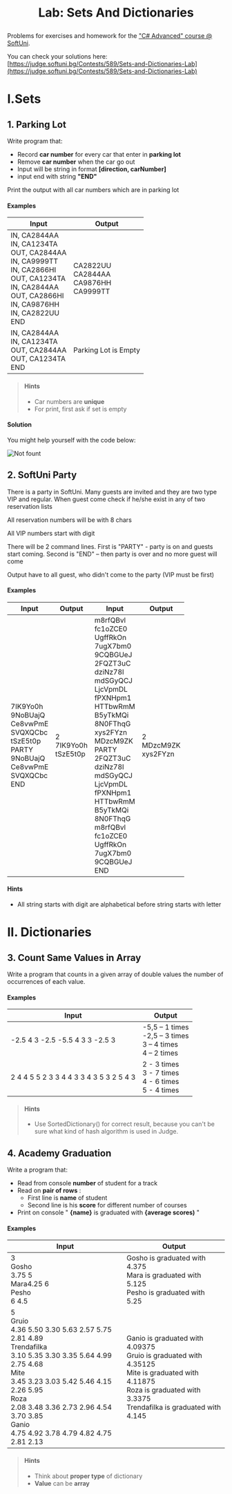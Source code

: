 # <p align="center"> Lab: Sets And Dictionaries </p>

Problems for exercises and homework for the [&quot;C# Advanced&quot; course @ SoftUni](https://softuni.bg/trainings/1633/csharp-advanced-may-2017).

You can check your solutions here: [https://judge.softuni.bg/Contests/589/Sets-and-Dictionaries-Lab](https://judge.softuni.bg/Contests/589/Sets-and-Dictionaries-Lab)

# I.Sets

## 1. Parking Lot

Write program that:

- Record **car number** for every car that enter in **parking lot**
- Remove **car number** when the car go out
- Input will be string in format **[direction, carNumber]**
- input end with string **&quot;**END**&quot;**

Print the output with all car numbers which are in parking lot

#### Examples

| **Input** | **Output** |
| --- | --- |
| IN, CA2844AA <br/> IN, CA1234TA <br/> OUT, CA2844AA <br/> IN, CA9999TT <br/> IN, CA2866HI <br/> OUT, CA1234TA <br/> IN, CA2844AA <br/> OUT, CA2866HI <br/> IN, CA9876HH <br/> IN, CA2822UU <br/> END | CA2822UU <br/> CA2844AA <br/> CA9876HH <br/> CA9999TT |
| IN, CA2844AA <br/> IN, CA1234TA <br/> OUT, CA2844AA <br/> OUT, CA1234TA <br/> END | Parking Lot is Empty |

> #### Hints
> - Car numbers are **unique**
> - For print, first ask if set is empty

#### Solution

You might help yourself with the code below:

![Not fount](https://github.com/sevdalin/Software-University-SoftUni/blob/master/C-sharp-Web-Developer/C%23%20Advanced/images/2.PNG)

## 2. SoftUni Party

There is a party in SoftUni. Many guests are invited and they are two type VIP and regular. When guest come check if he/she exist in any of two reservation lists

All reservation numbers will be with 8 chars

All VIP numbers start with digit

There will be 2 command lines. First is &quot;PARTY&quot; - party is on and guests start coming. Second is &quot;END&quot; – then party is over and no more guest will come

Output have to all guest, who didn&#39;t come to the party (VIP must be first)

#### Examples

| **Input** | **Output** | **Input** | **Output** |
| --- | --- | --- | --- |
| 7IK9Yo0h <br/> 9NoBUajQ <br/> Ce8vwPmE <br/> SVQXQCbc <br/> tSzE5t0p <br/> PARTY <br/> 9NoBUajQ <br/> Ce8vwPmE <br/> SVQXQCbc <br/> END|2 <br/> 7IK9Yo0h <br/> tSzE5t0p|m8rfQBvl <br/> fc1oZCE0 <br/> UgffRkOn <br/> 7ugX7bm0 <br/> 9CQBGUeJ <br/> 2FQZT3uC <br/> dziNz78I <br/> mdSGyQCJ <br/> LjcVpmDL <br/> fPXNHpm1 <br/> HTTbwRmM <br/> B5yTkMQi <br/> 8N0FThqG <br/> xys2FYzn <br/> MDzcM9ZK <br/> PARTY <br/> 2FQZT3uC <br/> dziNz78I <br/> mdSGyQCJ <br/> LjcVpmDL <br/> fPXNHpm1 <br/> HTTbwRmM <br/> B5yTkMQi <br/> 8N0FThqG <br/> m8rfQBvl <br/> fc1oZCE0 <br/> UgffRkOn <br/> 7ugX7bm0 <br/> 9CQBGUeJ <br/> END|2 <br/> MDzcM9ZK <br/> xys2FYzn|

#### Hints

- All string starts with digit are alphabetical before string starts with letter

# II. Dictionaries

## 3. Count Same Values in Array

Write a program that counts in a given array of double values the number of occurrences of each value.

#### Examples

| **Input** | **Output** |
| --- | --- |
| -2.5 4 3 -2.5 -5.5 4 3 3 -2.5 3  | -5,5 – 1 times <br/> -2,5 – 3 times <br/> 3 – 4 times <br/> 4 – 2 times |
| 2 4 4 5 5 2 3 3 4 4 3 3 4 3 5 3 2 5 4 3  | 2 - 3 times <br/> 3 - 7 times <br/> 4 - 6 times <br/> 5 - 4 times |

> #### Hints
> - Use SortedDictionary() for correct result, because you can&#39;t be sure what kind of hash algorithm is used in Judge.

## 4. Academy Graduation

Write a program that:

- Read from console **number** of student for a track
- Read on **pair of rows** :
  - First line is **name** of student
  - Second line is his **score** for different number of courses
- Print on console &quot; **{name}** is graduated with **{average scores)** &quot;

#### Examples

| **Input** | **Output** |
| --- | --- |
| 3 <br/> Gosho <br/> 3.75 5 <br/> Mara4.25 6 <br/> Pesho<br/> 6 4.5 | Gosho is graduated with 4.375 <br/> Mara is graduated with 5.125 <br/> Pesho is graduated with 5.25 |
| 5 <br/> Gruio <br/> 4.36 5.50 3.30 5.63 2.57 5.75 2.81 4.89 <br/> Trendafilka<br/> 3.10 5.35 3.30 3.35 5.64 4.99 2.75 4.68<br/>  Mite<br/> 3.45 3.23 3.03 5.42 5.46 4.15 2.26 5.95 <br/>  Roza <br/>  2.08 3.48 3.36 2.73 2.96 4.54 3.70 3.85 <br/> Ganio <br/> 4.75 4.92 3.78 4.79 4.82 4.75 2.81 2.13 | Ganio is graduated with 4.09375 <br/> Gruio is graduated with 4.35125 <br/> Mite is graduated with 4.11875 <br/> Roza is graduated with 3.3375 <br/> Trendafilka is graduated with 4.145 |

> #### Hints
> - Think about **proper type** of dictionary
> - **Value** can be **array**
